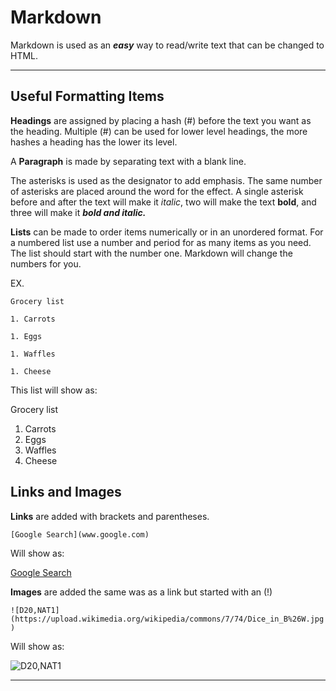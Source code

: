 
# Markdown

Markdown is used as an ***easy*** way to read/write text that can be changed to HTML.

***

## Useful Formatting Items

**Headings** are assigned by placing a hash (#) before the text you want as the heading. Multiple (#) can be used for lower level headings, the more hashes a heading has the lower its level.

A **Paragraph** is made by separating text with a blank line.  

The asterisks is used as the designator to add emphasis. The same number of asterisks are placed around the word for the effect. A single asterisk before and after the text will make it *italic*, two will make the text **bold**, and three will make it ***bold and italic.***

**Lists** can be made to order items numerically or in an unordered format.
For a numbered list use a number and period for as many items as you need. The list should start with the number one. Markdown will change the numbers for you.

EX.

`Grocery list`

`1. Carrots`

`1. Eggs`

`1. Waffles`

`1. Cheese`

This list will show as:

Grocery list

1. Carrots
1. Eggs
1. Waffles
1. Cheese

## Links and Images

**Links**  are added with brackets and parentheses.

`[Google Search](www.google.com)`

Will show as:

[Google Search](www.google.com)

**Images** are added the same was as a link but started with an (!)

`![D20,NAT1](https://upload.wikimedia.org/wikipedia/commons/7/74/Dice_in_B%26W.jpg)`

Will show as:

![D20,NAT1](https://upload.wikimedia.org/wikipedia/commons/7/74/Dice_in_B%26W.jpg)

***
